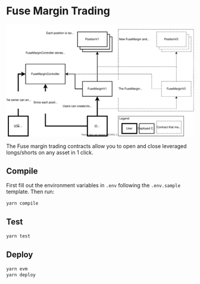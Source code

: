 # Fuse Margin Trading

![fuse-margin diagram](docs/fuse-margin.svg)

The Fuse margin trading contracts allow you to open and close leveraged longs/shorts on any asset in 1 click.

## Compile

First fill out the environment variables in `.env` following the `.env.sample` template. Then run:

```
yarn compile
```

## Test

```
yarn test
```

## Deploy

```
yarn evm
yarn deploy
```
